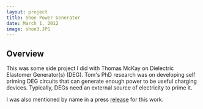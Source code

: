 ```yaml
---
layout: project
title: Shoe Power Generator
date: March 1, 2012
image: shoe3.JPG
---
```


## Overview

This was some side project I did with Thomas McKay on Dielectric Elastomer Generator(s) (DEG). Tom's PhD research was on developing self priming DEG circuits that can generate enough power to be useful charging devices. Typically, DEGs need an external source of electricity to prime it. 

I was also mentioned by name in a press [release](http://spectrum.ieee.org/green-tech/fuel-cells/squishy-power-generators) for this work. 
